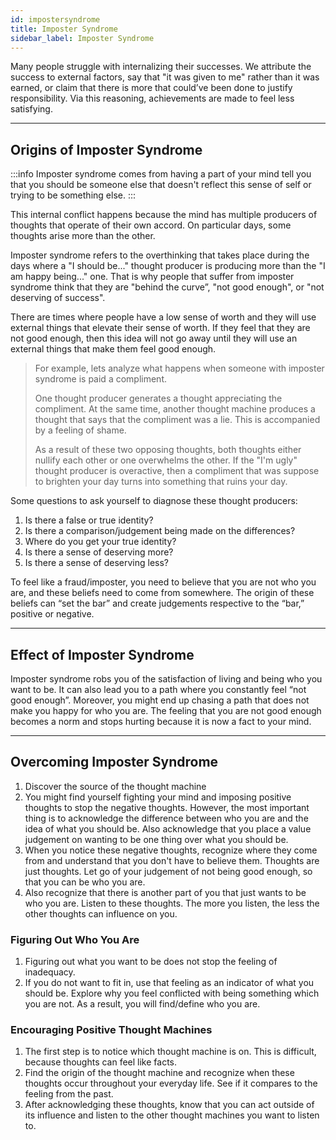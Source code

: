 ```yaml
---
id: impostersyndrome
title: Imposter Syndrome
sidebar_label: Imposter Syndrome
---
```


Many people struggle with internalizing their successes. We attribute the success to external factors, say that "it was given to me" rather than it was earned, or claim that there is more that could’ve been done to justify responsibility. Via this reasoning, achievements are made to feel less satisfying.

---

## Origins of Imposter Syndrome
:::info
Imposter syndrome comes from having a part of your mind tell you that you should be someone else that doesn't reflect this sense of self or trying to be something else.
:::

This internal conflict happens because the mind has multiple producers of thoughts that operate of their own accord. On particular days, some thoughts arise more than the other.

Imposter syndrome refers to the overthinking that takes place during the days where a "I should be..." thought producer is producing more than the "I am happy being..." one. That is why people that suffer from imposter syndrome think that they are "behind the curve”, "not good enough", or "not deserving of success".

There are times where people have a low sense of worth and they will use external things that elevate their sense of worth. If they feel that they are not good enough, then this idea will not go away until they will use an external things that make them feel good enough.

> For example, lets analyze what happens when someone with imposter syndrome is paid a compliment.
> 
> One thought producer generates a thought appreciating the compliment. At the same time, another thought machine produces a thought that says that the compliment was a lie. This is accompanied by a feeling of shame.
> 
> As a result of these two opposing thoughts, both thoughts either nullify each other or one overwhelms the other. If the "I'm ugly" thought producer is overactive, then a compliment that was suppose to brighten your day turns into something that ruins your day.

Some questions to ask yourself to diagnose these thought producers:
1. Is there a false or true identity?
2. Is there a comparison/judgement being made on the differences?
3. Where do you get your true identity?
4. Is there a sense of deserving more?
5. Is there a sense of deserving less?

To feel like a fraud/imposter, you need to believe that you are not who you are, and these beliefs need to come from somewhere. The origin of these beliefs can “set the bar” and create judgements respective to the “bar,” positive or negative.

---

## Effect of Imposter Syndrome
Imposter syndrome robs you of the satisfaction of living and being who you want to be. It can also lead you to a path where you constantly feel “not good enough”. Moreover, you might end up chasing a path that does not make you happy for who you are. The feeling that you are not good enough becomes a norm and stops hurting because it is now a fact to your mind.

---

## Overcoming Imposter Syndrome
1. Discover the source of the thought machine
2. You might find yourself fighting your mind and imposing positive thoughts to stop the negative thoughts. However, the most important thing is to acknowledge the difference between who you are and the idea of what you should be. Also acknowledge that you place a value judgement on wanting to be one thing over what you should be.
3. When you notice these negative thoughts, recognize where they come from and understand that you don't have to believe them. Thoughts are just thoughts. Let go of your judgement of not being good enough, so that you can be who you are.
4. Also recognize that there is another part of you that just wants to be who you are. Listen to these thoughts. The more you listen, the less the other thoughts can influence on you.

### Figuring Out Who You Are
1. Figuring out what you want to be does not stop the feeling of inadequacy.
2. If you do not want to fit in, use that feeling as an indicator of what you should be. Explore why you feel conflicted with being something which you are not. As a result, you will find/define who you are.

### Encouraging Positive Thought Machines
1. The first step is to notice which thought machine is on. This is difficult, because thoughts can feel like facts.
2. Find the origin of the thought machine and recognize when these thoughts occur throughout your everyday life. See if it compares to the feeling from the past.
3. After acknowledging these thoughts, know that you can act outside of its influence and listen to the other thought machines you want to listen to.